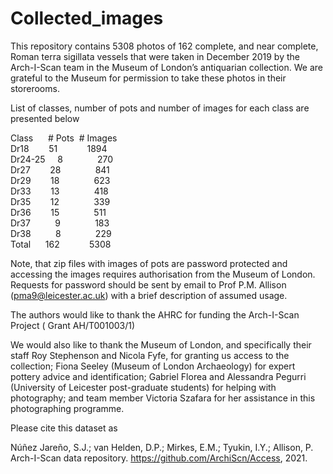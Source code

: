 # Collected_images

This repository contains 5308 photos of 162 complete, and near complete, Roman terra sigillata vessels that were taken in December 2019 by the Arch-I-Scan team in the Museum of London’s antiquarian collection. We are grateful to the Museum for permission to take these photos in their storerooms.

List of classes, number of pots and number of images for each class are presented below

Class&nbsp;&nbsp;&nbsp;&nbsp;&nbsp;&nbsp;# Pots&nbsp;&nbsp;# Images <br>
Dr18&nbsp;&nbsp;&nbsp;&nbsp;&nbsp;&nbsp;&nbsp;&nbsp;51&nbsp;&nbsp;&nbsp;&nbsp;&nbsp;&nbsp;&nbsp;&nbsp;&nbsp;&nbsp;&nbsp;&nbsp;1894<br>
Dr24-25&nbsp;&nbsp;&nbsp;&nbsp;&nbsp;8&nbsp;&nbsp;&nbsp;&nbsp;&nbsp;&nbsp;&nbsp;&nbsp;&nbsp;&nbsp;&nbsp;&nbsp;&nbsp;&nbsp;270<br>
Dr27&nbsp;&nbsp;&nbsp;&nbsp;&nbsp;&nbsp;&nbsp;&nbsp;28&nbsp;&nbsp;&nbsp;&nbsp;&nbsp;&nbsp;&nbsp;&nbsp;&nbsp;&nbsp;&nbsp;&nbsp;&nbsp;&nbsp;841<br>
Dr29&nbsp;&nbsp;&nbsp;&nbsp;&nbsp;&nbsp;&nbsp;&nbsp;18&nbsp;&nbsp;&nbsp;&nbsp;&nbsp;&nbsp;&nbsp;&nbsp;&nbsp;&nbsp;&nbsp;&nbsp;&nbsp;&nbsp;623<br>
Dr33&nbsp;&nbsp;&nbsp;&nbsp;&nbsp;&nbsp;&nbsp;&nbsp;13&nbsp;&nbsp;&nbsp;&nbsp;&nbsp;&nbsp;&nbsp;&nbsp;&nbsp;&nbsp;&nbsp;&nbsp;&nbsp;&nbsp;418<br>
Dr35&nbsp;&nbsp;&nbsp;&nbsp;&nbsp;&nbsp;&nbsp;&nbsp;12&nbsp;&nbsp;&nbsp;&nbsp;&nbsp;&nbsp;&nbsp;&nbsp;&nbsp;&nbsp;&nbsp;&nbsp;&nbsp;&nbsp;339<br>
Dr36&nbsp;&nbsp;&nbsp;&nbsp;&nbsp;&nbsp;&nbsp;&nbsp;15&nbsp;&nbsp;&nbsp;&nbsp;&nbsp;&nbsp;&nbsp;&nbsp;&nbsp;&nbsp;&nbsp;&nbsp;&nbsp;&nbsp;511<br>
Dr37&nbsp;&nbsp;&nbsp;&nbsp;&nbsp;&nbsp;&nbsp;&nbsp;&nbsp;&nbsp;9&nbsp;&nbsp;&nbsp;&nbsp;&nbsp;&nbsp;&nbsp;&nbsp;&nbsp;&nbsp;&nbsp;&nbsp;&nbsp;&nbsp;183<br>
Dr38&nbsp;&nbsp;&nbsp;&nbsp;&nbsp;&nbsp;&nbsp;&nbsp;&nbsp;&nbsp;8&nbsp;&nbsp;&nbsp;&nbsp;&nbsp;&nbsp;&nbsp;&nbsp;&nbsp;&nbsp;&nbsp;&nbsp;&nbsp;&nbsp;229<br>
Total&nbsp;&nbsp;&nbsp;&nbsp;&nbsp;&nbsp;162&nbsp;&nbsp;&nbsp;&nbsp;&nbsp;&nbsp;&nbsp;&nbsp;&nbsp;&nbsp;&nbsp;&nbsp;5308<br>

Note, that zip files with images of pots are password protected and accessing the images requires authorisation from the Museum of London. Requests for password should be sent by email to Prof P.M. Allison (pma9@leicester.ac.uk) with a brief description of assumed usage.

The authors would like to thank the AHRC for funding the Arch-I-Scan Project ( Grant AH/T001003/1)

We would also like to thank the Museum of London, and specifically their staff Roy Stephenson and Nicola Fyfe, for granting us access to the collection; Fiona Seeley (Museum of London Archaeology) for expert pottery advice and identification; Gabriel Florea and Alessandra Pegurri (University of Leicester post-graduate students) for helping with photography; and team member Victoria Szafara for her assistance in this photographing programme.

Please cite this dataset as

Núñez Jareño, S.J.; van Helden, D.P.; Mirkes, E.M.; Tyukin, I.Y.; Allison, P. Arch-I-Scan data repository. https://github.com/ArchiScn/Access, 2021.
